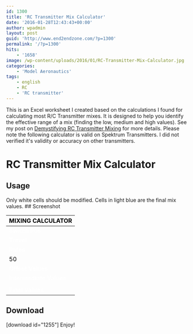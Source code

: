 ```yaml
---
id: 1300
title: 'RC Transmitter Mix Calculator'
date: '2016-01-28T12:43:43+00:00'
author: wpadmin
layout: post
guid: 'http://www.end2endzone.com/?p=1300'
permalink: '/?p=1300'
hits:
    - '1658'
image: /wp-content/uploads/2016/01/RC-Transmitter-Mix-Calculator.jpg
categories:
    - 'Model Aeronautics'
tags:
    - english
    - RC
    - 'RC transmitter'
---
```


This is an Excel worksheet I created based on the calculations I found for calculating most R/C Transmitter mixes. It is designed to help you identify the effective range of a mix (finding the low, medium and high values). See my post on [Demystifying RC Transmitter Mixing](/demystifying-rc-transmitter-mixing/) for more details. Please note the following calculator is valid on Spektrum Transmitters. I did not verified it's validity or accuracy on other transmitters.

# RC Transmitter Mix Calculator

## Usage

Only white cells should be modified. Cells in light blue are the final mix values. ## Screenshot

| **<span style="color: black;">MIXING CALCULATOR</span>** |
|---|
| **<span style="color: white;">Switch Pos</span>** | <span style="color: white;">0</span> | <span style="color: white;">1</span> | <span style="color: white;">2</span> |
| **<span style="color: white;">Travel</span>** | <span style="color: black;">100</span> | <span style="color: black;">0</span> | <span style="color: black;">-100</span> |
| **<span style="color: white;">Rates</span>** | **<span style="color: white;">High</span>** | **<span style="color: white;">Low</span>** | **<span style="color: white;">Offset</span>** |
| <span style="color: black;">50</span> | <span style="color: black;">50</span> | <span style="color: black;">0</span> |
| **<span style="color: white;">Offset Values</span>** | <span style="color: black;">100</span> | <span style="color: black;">0</span> | <span style="color: black;">-100</span> |
| **<span style="color: white;">Intermediate Values</span>** | <span style="color: black;">50</span> | <span style="color: black;">0</span> | <span style="color: black;">-50</span> |
| **<span style="color: black;"> </span>** | <span style="color: black;">0</span> | **<span style="color: black;"> </span>** |
| **<span style="color: white;">Final Values</span>** | **<span style="color: black;">50</span>** | **<span style="color: black;">0</span>** | **<span style="color: black;">-50</span>** |

## Download

\[download id="1255"\] Enjoy!